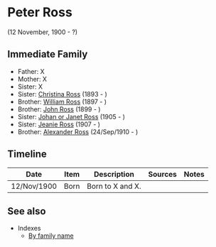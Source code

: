 ﻿---
layout: person
subject_key: i67099773
permalink: /people/i67099773
---

# Peter Ross
(12 November, 1900 - ?)

## Immediate Family

* Father: X
* Mother: X
* Sister: X
* Sister: [Christina Ross](./@i10478196@-christina-ross-b1893-d.md) (1893 - )
* Brother: [William Ross](./@i21369571@-william-ross-b1897-d.md) (1897 - )
* Brother: [John Ross](./@i35298145@-john-ross-b1899-d.md) (1899 - )
* Sister: [Johan or Janet Ross](./@i18017632@-johan-or-janet-ross-b1905-d.md) (1905 - )
* Sister: [Jeanie Ross](./@i71751658@-jeanie-ross-b1907-d.md) (1907 - )
* Brother: [Alexander Ross](./@i52064896@-alexander-ross-b1910-9-24-d.md) (24/Sep/1910 - )

## Timeline

Date | Item | Description | Sources | Notes
---|---|---|---|---
12/Nov/1900 | Born | Born to X and X. |  | 


## See also

- Indexes
  - [By family name](../index-by-family-name.md)
